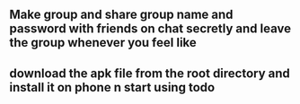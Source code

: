 ## Make group and share group name and password with friends on chat secretly and leave the group whenever you feel like
## download the apk file from the root directory and install it on phone n start using todo
